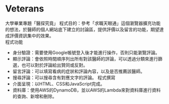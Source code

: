 # Veterans
大學畢業專題「醫探究竟」
程式目的：參考「求職天眼通」這個瀏覽器擴充功能的想法，於醫師的個人網站底下建立的討論區，提供評價以及留言的功能，期望達成評價資訊集中的效果。  
程式功能
 * 身分驗證：需要使用Google帳號登入後才能進行操作，否則只能瀏覽評論。
 * 顯示評論：會依照時間順序列出所有對該醫師的評論，可以透過分類來進行篩選，也可以對於評論給出贊同或反對。
 * 留言評論：可以填寫看病的症狀和評論內容，以及是否推薦該醫師。
 * 搜尋評論：可以搜尋含有對應文字的評論。
程式撰寫
 * 介面呈現：以HTML、CSS和JavaScript完成。
 * 資料庫：使用AWS的DynamoDB，並以AWS的Lambda來對資料庫進行資料的查詢、新增和刪除。
